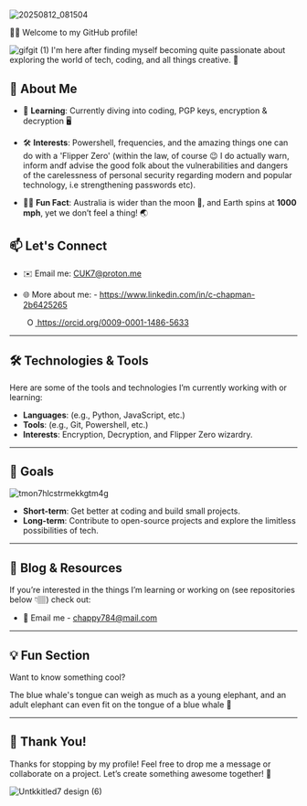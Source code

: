 #




![20250812_081504](https://github.com/user-attachments/assets/ea59b390-48ad-46fe-82a4-3bf900f7f3ab)






 






























👋🏽 Welcome to my GitHub profile!


![gifgit (1)](https://github.com/user-attachments/assets/235c498f-2cb2-48e8-9a1c-178a57e7306b)
I'm here after finding myself becoming quite passionate about exploring the world of tech, coding, and all things creative. 🚀


## 🌟 About Me
- 🧠 **Learning**: Currently diving into coding,
PGP keys, encryption & decryption 🖥️


- 🛠️ **Interests**: Powershell, frequencies, and the amazing things one can do with a 'Flipper Zero' (within the law, of course 😉 I do actually warn, inform andf advise the good folk about the vulnerabilities and dangers of the carelessness of personal security regarding modern and popular technology, i.e strengthening passwords etc).

- 🧑‍💻 **Fun Fact**: Australia is wider than the moon 🌙, and Earth spins at **1000 mph**, yet we don’t feel a thing! 🌏






## 📫 Let's Connect
- ✉️ Email me: [CUK7@proton.me](mailto:CUK7@proton.me)
- 🌐 More about me: - https://www.linkedin.com/in/c-chapman-2b6425265

  <a
    id="cy-effective-orcid-url"
    class="underline"
     href="https://orcid.org/0009-0001-1486-5633"
     target="orcid.widget"
     rel="me noopener noreferrer"
     style="vertical-align: top">
     <img
        src="https://orcid.org/sites/default/files/images/orcid_16x16.png"
        style="width: 1em; margin-inline-start: 0.5em"
        alt="ORCID iD icon"/>
      https://orcid.org/0009-0001-1486-5633
    </a>


   
---
## 🛠️ Technologies & Tools
Here are some of the tools and technologies I’m currently working with or learning:
- **Languages**: (e.g., Python, JavaScript, etc.)
- **Tools**: (e.g., Git, Powershell, etc.)
- **Interests**: Encryption, Decryption, and Flipper Zero wizardry.

---


## 🚀 Goals 


![tmon7hlcstrmekkgtm4g](https://github.com/user-attachments/assets/6d66983d-9660-415c-be9e-db4ce475cdaf)



- **Short-term**: Get better at coding and build small projects.
- **Long-term**: Contribute to open-source projects and explore the limitless possibilities of tech.

---
## 📝 Blog & Resources
If you’re interested in the things I’m learning or working on (see repositories below 👇🏽) check out:
- 📨 Email me - chappy784@mail.com
---

## 💡 Fun Section
Want to know something cool? 



The blue whale's tongue can weigh as much as a young elephant, and an adult elephant can even fit on the tongue of a blue whale 🐋

---
## 🌟 Thank You!
Thanks for stopping by my profile! Feel free to drop me a message or collaborate on a project. Let’s create something awesome together! 🎉

![Untkkitled7 design (6)](https://github.com/user-attachments/assets/921ca59b-1f2c-4613-b532-3c50c6cd58d4)






